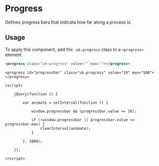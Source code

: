 # Progress

<p class="uk-text-lead">Defines progress bars that indicate how far along a process is.</p>

## Usage

To apply this component, add the `.uk-progress` class to a `<progress>` element.

```html
<progress class="uk-progress" value="" max=""></progress>
```

```example
<progress id="progressbar" class="uk-progress" value="10" max="100"></progress>

<script>

    jQuery(function () {

        var animate = setInterval(function () {

            window.progressbar && (progressbar.value += 10);

            if (!window.progressbar || progressbar.value >= progressbar.max) {
                clearInterval(animate);
            }

        }, 1000);

    });

</script>
```
